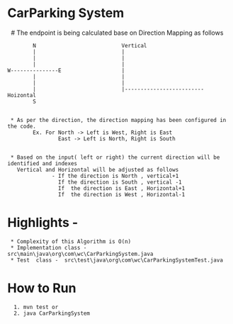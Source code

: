 # CarParking System
   # The endpoint is being calculated base on Direction Mapping as follows

            N                           Vertical
            |                           |
            |                           |
            |                           |
    W---------------E                   |
            |                           |
            |                           |
            |                           |------------------------- Hoizontal
            S


     * As per the direction, the direction mapping has been configured in the code.
            Ex. For North -> Left is West, Right is East
                    East -> Left is North, Right is South


     * Based on the input( left or right) the current direction will be identified and indexes
       Vertical and Horizontal will be adjusted as follows
                  - If the direction is North , vertical+1
                    If the direction is South , vertical -1
                    If  the direction is East , Horizontal+1
                    If  the direction is West , Horizontal-1

   # Highlights -
     * Complexity of this Algorithm is O(n)
     * Implementation class -  src\main\java\org\com\wc\CarParkingSystem.java
     * Test  class -  src\test\java\org\com\wc\CarParkingSystemTest.java

   # How to Run
      1. mvn test or
      2. java CarParkingSystem

